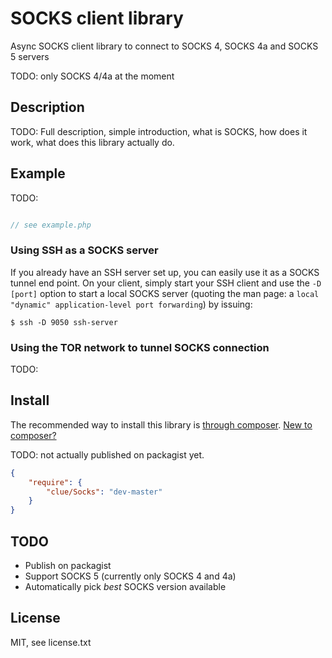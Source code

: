 # SOCKS client library

Async SOCKS client library to connect to SOCKS 4, SOCKS 4a and SOCKS 5 servers 

TODO: only SOCKS 4/4a at the moment

## Description

TODO: Full description, simple introduction, what is SOCKS, how does it work, what does this library actually do.

## Example

TODO:
```PHP

// see example.php

```

### Using SSH as a SOCKS server

If you already have an SSH server set up, you can easily use it as a SOCKS tunnel end point. On your client, simply start your SSH client and use the `-D [port]` option to start a local SOCKS server (quoting the man page: a `local "dynamic" application-level port forwarding`) by issuing:

`$ ssh -D 9050 ssh-server`

### Using the TOR network to tunnel SOCKS connection

TODO: 

## Install

The recommended way to install this library is [through composer](http://getcomposer.org). [New to composer?](http://getcomposer.org/doc/00-intro.md)

TODO: not actually published on packagist yet.

```JSON
{
    "require": {
        "clue/Socks": "dev-master"
    }
}
```

## TODO

* Publish on packagist
* Support SOCKS 5 (currently only SOCKS 4 and 4a)
* Automatically pick *best* SOCKS version available

## License

MIT, see license.txt

